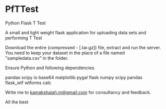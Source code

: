 # PfTTest
Python Flask T Test

A small and light weight flask application for uploading data sets and performing T Test

Download the entire (compressed - [.tar.gz]) file, extract and run the server. You need to keep your dataset in the place of a file named "sampledata.csv" in the folder.

Ensure Python and following dependencies. 

pandas
scipy
io
base64
matplotlib
pygal
flask
numpy
scipy
pandas
flask_wtf
wtforms
calc

Write me to kamakshaiah.m@gmail.com for consultancy and feedback. 

All the best

